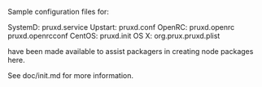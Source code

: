 Sample configuration files for:

SystemD: pruxd.service
Upstart: pruxd.conf
OpenRC:  pruxd.openrc
         pruxd.openrcconf
CentOS:  pruxd.init
OS X:    org.prux.pruxd.plist

have been made available to assist packagers in creating node packages here.

See doc/init.md for more information.
